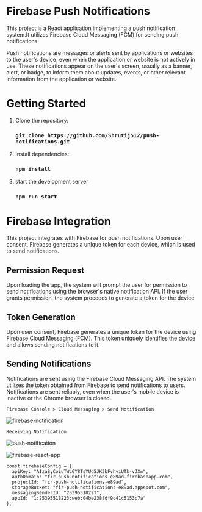 # Firebase Push Notifications

This project is a React application implementing a push notification system.It utilizes Firebase Cloud Messaging (FCM) for sending push notifications.

Push notifications are messages or alerts sent by applications or websites to the user's device, even when the application or website is not actively in use.  These notifications appear on the user's screen, usually as a banner, alert, or badge, to inform them about updates, events, or other relevant information from the application or website.



# Getting Started

1. Clone the repository:

   ###  `git clone https://github.com/Shrutij512/push-notifications.git`
   
3. Install dependencies:

   ###  `npm install`

4. start the development server

    ###  `npm run start`

# Firebase Integration

This project integrates with Firebase for push notifications. Upon user consent, Firebase generates a unique token for each device, which is used to send notifications.

## Permission Request

Upon loading the app, the system will prompt the user for permission to send notifications using the browser's native notification API. If the user grants permission, the system proceeds to generate a token for the device.

## Token Generation

Upon user consent, Firebase generates a unique token for the device using Firebase Cloud Messaging (FCM). This token uniquely identifies the device and allows sending notifications to it.

## Sending Notifications

Notifications are sent using the Firebase Cloud Messaging API. The system utilizes the token obtained from Firebase to send notifications to users. Notifications are sent reliably, even when the user's mobile device is inactive or the Chrome browser is closed.


`Firebase Console > Cloud Messaging > Send Notification`

![firebase-notification](https://github.com/Shrutij512/push-notifications/assets/132148988/15a9472b-8ecc-4e38-917d-30441ed199b6)

`Receiving Notification`

![push-notification](https://github.com/Shrutij512/push-notifications/assets/132148988/87ab9cef-175d-485c-b835-f46f9e1efb72)


![firebase-react-app](https://github.com/Shrutij512/push-notifications/assets/132148988/b74ce208-b281-4d1c-872f-86fa42c2985c)


```
const firebaseConfig = {
  apiKey: "AIzaSyCoiuTWc6Y8TsYUd5JK3bFvhyiUTk-vJXw",
  authDomain: "fir-push-notifications-e89ad.firebaseapp.com",
  projectId: "fir-push-notifications-e89ad",
  storageBucket: "fir-push-notifications-e89ad.appspot.com",
  messagingSenderId: "25395518223",
  appId: "1:25395518223:web:04be238fdf9c41c5153c7a"
};

```
